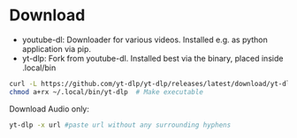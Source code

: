 # Download
- youtube-dl: Downloader for various videos. Installed e.g. as python application via pip.
- yt-dlp: Fork from youtube-dl. Installed best via the binary, placed inside .local/bin
```bash
curl -L https://github.com/yt-dlp/yt-dlp/releases/latest/download/yt-dlp -o ~/.local/bin/yt-dlp
chmod a+rx ~/.local/bin/yt-dlp  # Make executable
```
Download Audio only:
```bash
yt-dlp -x url #paste url without any surrounding hyphens
```